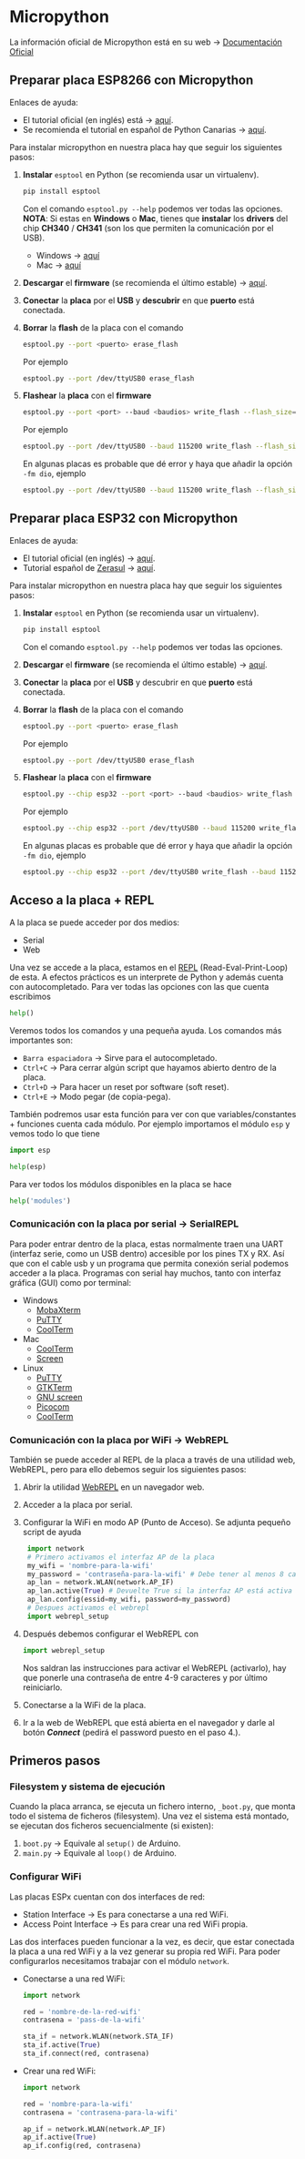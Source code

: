 # Micropython

La información oficial de Micropython está en su web -> [Documentación Oficial](http://docs.micropython.org/en/latest/index.html)  

## Preparar placa ESP8266 con Micropython

Enlaces de ayuda:

* El tutorial oficial (en inglés) está -> [aquí](http://docs.micropython.org/en/latest/esp8266/tutorial/intro.html).
* Se recomienda el tutorial en español de Python Canarias -> [aquí](https://github.com/pythoncanarias/upython#pasos-previos).

Para instalar micropython en nuestra placa hay que seguir los siguientes pasos:

1. **Instalar** `esptool` en Python (se recomienda usar un virtualenv).

   ```bash
   pip install esptool
   ```

   Con el comando `esptool.py --help` podemos ver todas las opciones.
   **NOTA**: Si estas en **Windows** o **Mac**, tienes que **instalar** los **drivers** del chip **CH340** / **CH341** (son los que permiten la comunicación por el USB).

   * Windows -> [aquí](http://www.wch.cn/download/CH341SER_EXE.html)
   * Mac -> [aquí](http://www.mblock.cc/docs/run-makeblock-ch340-ch341-on-mac-os-sierra/)
  
2. **Descargar** el **firmware** (se recomienda el último estable) -> [aquí](http://micropython.org/download#esp8266).
3. **Conectar** la **placa** por el **USB** y **descubrir** en que **puerto** está conectada.
4. **Borrar** la **flash** de la placa con el comando

   ```bash
   esptool.py --port <puerto> erase_flash
   ```

   Por ejemplo  

   ```bash
   esptool.py --port /dev/ttyUSB0 erase_flash
   ```

5. **Flashear** la **placa** con el **firmware**

   ```bash
   esptool.py --port <port> --baud <baudios> write_flash --flash_size=detect 0 <fichero-de-firmware>
   ```

   Por ejemplo  

   ```bash
   esptool.py --port /dev/ttyUSB0 --baud 115200 write_flash --flash_size=detect 0 esp8266-20190125-v1.10.bin
   ```

   En algunas placas es probable que dé error y haya que añadir la opción `-fm dio`, ejemplo  

   ```bash
   esptool.py --port /dev/ttyUSB0 --baud 115200 write_flash --flash_size=detect -fm dio 0 esp8266-20190125-v1.10.bin
   ```

## Preparar placa ESP32 con Micropython

Enlaces de ayuda:

* El tutorial oficial (en inglés) -> [aquí](http://docs.micropython.org/en/latest/esp32/tutorial/intro.html).
* Tutorial español de [Zerasul](https://github.com/zerasul) -> [aquí](https://github.com/zerasul/upython-book/blob/master/instalacion.md).

Para instalar micropython en nuestra placa hay que seguir los siguientes pasos:

1. **Instalar** `esptool` en Python (se recomienda usar un virtualenv).

   ```bash
   pip install esptool
   ```

   Con el comando `esptool.py --help` podemos ver todas las opciones.

2. **Descargar** el **firmware** (se recomienda el último estable) -> [aquí](http://micropython.org/download#esp32).
3. **Conectar** la **placa** por el **USB** y descubrir en que **puerto** está conectada.
4. **Borrar** la **flash** de la placa con el comando

   ```bash
   esptool.py --port <puerto> erase_flash
   ```

   Por ejemplo

   ```bash
   esptool.py --port /dev/ttyUSB0 erase_flash
   ```

5. **Flashear** la **placa** con el **firmware**

   ```bash
   esptool.py --chip esp32 --port <port> --baud <baudios> write_flash -z 0x1000 <fichero-de-firmware>
   ```

   Por ejemplo

   ```bash
   esptool.py --chip esp32 --port /dev/ttyUSB0 --baud 115200 write_flash -z 0x1000 esp32-20190125-v1.10.bin
   ```

   En algunas placas es probable que dé error y haya que añadir la opción `-fm dio`, ejemplo

   ```bash
   esptool.py --chip esp32 --port /dev/ttyUSB0 write_flash --baud 115200 -z 0x1000 -fm dio esp32-20190125-v1.10.bin
   ```

## Acceso a la placa + REPL

A la placa se puede acceder por dos medios:

* Serial
* Web

Una vez se accede a la placa, estamos en el [REPL](https://es.wikipedia.org/wiki/REPL) (Read-Eval-Print-Loop) de esta. A efectos prácticos es un interprete de Python y además cuenta con autocompletado. Para ver todas las opciones con las que cuenta escribimos

```python
help()
```

Veremos todos los comandos y una pequeña ayuda. Los comandos más importantes son:

* `Barra espaciadora` -> Sirve para el autocompletado.
* `Ctrl+C` -> Para cerrar algún script que hayamos abierto dentro de la placa.
* `Ctrl+D` -> Para hacer un reset por software (soft reset).
* `Ctrl+E` -> Modo pegar (de copia-pega).

También podremos usar esta función para ver con que variables/constantes + funciones cuenta cada módulo. Por ejemplo importamos el módulo `esp` y vemos todo lo que tiene

```python
import esp

help(esp)
```

Para ver todos los módulos disponibles en la placa se hace

```python
help('modules')
```

### Comunicación con la placa por serial -> SerialREPL

Para poder entrar dentro de la placa, estas normalmente traen una UART (interfaz serie, como un USB dentro) accesible por los pines TX y RX. Así que con el cable usb y un programa que permita conexión serial podemos acceder a la placa. Programas con serial hay muchos, tanto con interfaz gráfica (GUI) como por terminal:

* Windows
  * [MobaXterm](https://mobaxterm.mobatek.net/)
  * [PuTTY](https://www.putty.org/)
  * [CoolTerm](http://freeware.the-meiers.org/)
* Mac
  * [CoolTerm](http://freeware.the-meiers.org/)
  * [Screen](https://ss64.com/osx/screen.html)
* Linux
  * [PuTTY](https://www.putty.org/)
  * [GTKTerm](http://gtkterm.feige.net/)
  * [GNU screen](https://www.gnu.org/software/screen/)
  * [Picocom](https://github.com/npat-efault/picocom)
  * [CoolTerm](http://freeware.the-meiers.org/)

### Comunicación con la placa por WiFi -> WebREPL

También se puede acceder al REPL de la placa a través de una utilidad web, WebREPL, pero para ello debemos seguir los siguientes pasos:

1. Abrir la utilidad [WebREPL](http://micropython.org/webrepl/) en un navegador web.
2. Acceder a la placa por serial.
3. Configurar la WiFi en modo AP (Punto de Acceso). Se adjunta pequeño script de ayuda

   ```python
    import network
    # Primero activamos el interfaz AP de la placa
    my_wifi = 'nombre-para-la-wifi'
    my_password = 'contraseña-para-la-wifi' # Debe tener al menos 8 caracteres
    ap_lan = network.WLAN(network.AP_IF)
    ap_lan.active(True) # Devuelte True si la interfaz AP está activa
    ap_lan.config(essid=my_wifi, password=my_password)
    # Despues activamos el webrepl
    import webrepl_setup
   ```

4. Después debemos configurar el WebREPL con

   ```python
   import webrepl_setup
   ```

   Nos saldran las instrucciones para activar el WebREPL (activarlo), hay que ponerle una contraseña de entre 4-9 caracteres y por último reiniciarlo.

5. Conectarse a la WiFi de la placa.
6. Ir a la web de WebREPL que está abierta en el navegador y darle al botón ***Connect*** (pedirá el password puesto en el paso 4.).

## Primeros pasos

### Filesystem y sistema de ejecución

Cuando la placa arranca, se ejecuta un fichero interno, `_boot.py`, que monta todo el sistema de ficheros (filesystem). Una vez el sistema está montado, se ejecutan dos ficheros secuencialmente (si existen):

1. `boot.py` -> Equivale al `setup()` de Arduino.
2. `main.py` -> Equivale al `loop()` de Arduino.

### Configurar WiFi

Las placas ESPx cuentan con dos interfaces de red:

* Station Interface -> Es para conectarse a una red WiFi.
* Access Point Interface -> Es para crear una red WiFi propia.

Las dos interfaces pueden funcionar a la vez, es decir, que estar conectada la placa a una red WiFi y a la vez generar su propia red WiFi. Para poder configurarlos necesitamos trabajar con el módulo `network`.

* Conectarse a una red WiFi:

  ```python
  import network

  red = 'nombre-de-la-red-wifi'
  contrasena = 'pass-de-la-wifi'

  sta_if = network.WLAN(network.STA_IF)
  sta_if.active(True)
  sta_if.connect(red, contrasena)
  ```

* Crear una red WiFi:

  ```python
  import network

  red = 'nombre-para-la-wifi'
  contrasena = 'contrasena-para-la-wifi'

  ap_if = network.WLAN(network.AP_IF)
  ap_if.active(True)
  ap_if.config(red, contrasena)
  ```

